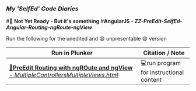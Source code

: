 ### **_My 'SelfEd' Code Diaries_**
#:red_circle: **Not Yet Ready - But it's something**
#**AngularJS - _ZZ-PreEdit-SelfEd-Angular-Routing-ngRoute-ngView_**

Run the following for the unedited and :smile: unpresentable :smile: version 

Run in Plunker | Citation / Note
----------------------------------------------------------------------------|--------------------------------------------------------
[:small_blue_diamond:**PreEdit Routing with ngROute and ngView** - _MultipleControllersMultipleViews.html_](https://plnkr.co/edit/RcHXKLzJSy6p3qcIAzgK?p=preview) | :computer:run program for instructional content
